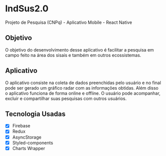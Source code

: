 # IndSus2.0
Projeto de Pesquisa (CNPq) - Aplicativo Mobile - React Native


## Objetivo

O objetivo do desenvolvimento desse aplicativo é facilitar a pesquisa em campo feito na área dos sisais e também em outros ecossistemas.

## Aplicativo

O aplicativo consiste na coleta de dados preenchidas pelo usuário e no final pode ser gerado um gráfico radar com as informações obtidas.
Além disso o aplicativo funciona de forma online e offline. O usuário pode acompanhar, excluir e compartilhar suas pesquisas com outros usuários.

## Tecnologia Usadas

- [x] Firebase
- [x] Redux
- [x] AsyncStorage
- [x] Styled-components
- [x] Charts Wrapper
